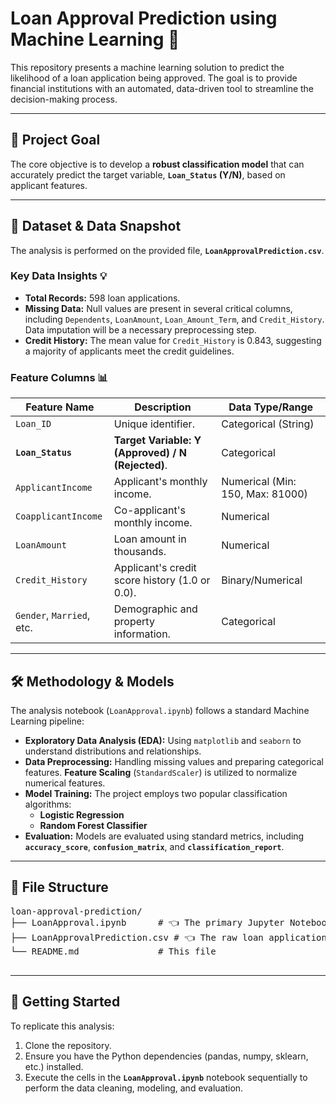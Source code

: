 <!DOCTYPE html><html lang="en">


<body>
    <div class="readme-container">
        <h1>Loan Approval Prediction using Machine Learning 🏦</h1>

<p>This repository presents a machine learning solution to predict the likelihood of a loan application being approved. The goal is to provide financial institutions with an automated, data-driven tool to streamline the decision-making process.</p>
        
  <hr>
   <h2>🎯 Project Goal</h2>
        <p>The core objective is to develop a <strong>robust classification model</strong> that can accurately predict the target variable, <strong><code>Loan_Status</code> (Y/N)</strong>, based on applicant features.</p>
        
<hr>

<h2>💾 Dataset & Data Snapshot</h2>

<p>The analysis is performed on the provided file, <strong><code>LoanApprovalPrediction.csv</code></strong>.</p>
        
<h3>Key Data Insights 💡</h3>
        <ul>
            <li><strong>Total Records:</strong> 598 loan applications.</li>
            <li><strong>Missing Data:</strong> Null values are present in several critical columns, including <code>Dependents</code>, <code>LoanAmount</code>, <code>Loan_Amount_Term</code>, and <code>Credit_History</code>. Data imputation will be a necessary preprocessing step.</li>
            <li><strong>Credit History:</strong> The mean value for <code>Credit_History</code> is 0.843, suggesting a majority of applicants meet the credit guidelines.</li>
        </ul>
    <h3>Feature Columns 📊</h3>
        <table>
            <thead>
                <tr>
                    <th>Feature Name</th>
                    <th>Description</th>
                    <th>Data Type/Range</th>
                </tr>
            </thead>
            <tbody>
                <tr>
                    <td><code>Loan_ID</code></td>
                    <td>Unique identifier.</td>
                    <td>Categorical (String)</td>
                </tr>
                <tr>
                    <td><strong><code>Loan_Status</code></strong></td>
                    <td><strong>Target Variable: Y (Approved) / N (Rejected)</strong>.</td>
                    <td>Categorical</td>
                </tr>
                <tr>
                    <td><code>ApplicantIncome</code></td>
                    <td>Applicant's monthly income.</td>
                    <td>Numerical (Min: 150, Max: 81000)</td>
                </tr>
                <tr>
                    <td><code>CoapplicantIncome</code></td>
                    <td>Co-applicant's monthly income.</td>
                    <td>Numerical</td>
                </tr>
                <tr>
                    <td><code>LoanAmount</code></td>
                    <td>Loan amount in thousands.</td>
                    <td>Numerical</td>
                </tr>
                <tr>
                    <td><code>Credit_History</code></td>
                    <td>Applicant's credit score history (1.0 or 0.0).</td>
                    <td>Binary/Numerical</td>
                </tr>
                <tr>
                    <td><code>Gender</code>, <code>Married</code>, etc.</td>
                    <td>Demographic and property information.</td>
                    <td>Categorical</td>
                </tr>
            </tbody>
        </table>

 <hr>

 <h2>🛠️ Methodology & Models</h2>

<p>The analysis notebook (<code>LoanApproval.ipynb</code>) follows a standard Machine Learning pipeline:</p>
        <ul>
            <li><strong>Exploratory Data Analysis (EDA):</strong> Using <code>matplotlib</code> and <code>seaborn</code> to understand distributions and relationships.</li>
            <li><strong>Data Preprocessing:</strong> Handling missing values and preparing categorical features. <strong>Feature Scaling</strong> (<code>StandardScaler</code>) is utilized to normalize numerical features.</li>
            <li><strong>Model Training:</strong> The project employs two popular classification algorithms:
                <ul>
                    <li><strong>Logistic Regression</strong></li>
                    <li><strong>Random Forest Classifier</strong></li>
                </ul>
            </li>
            <li><strong>Evaluation:</strong> Models are evaluated using standard metrics, including <strong><code>accuracy_score</code></strong>, <strong><code>confusion_matrix</code></strong>, and <strong><code>classification_report</code></strong>.</li>
        </ul>

<hr>
     <h2>📁 File Structure</h2>

 <pre>
loan-approval-prediction/
├── LoanApproval.ipynb      # 👈 The primary Jupyter Notebook for analysis and modeling
├── LoanApprovalPrediction.csv # 👈 The raw loan application dataset
└── README.md               # This file
        </pre>
        
 <hr>
        
<h2>🚀 Getting Started</h2>

 <p>To replicate this analysis:</p>
        <ol>
            <li>Clone the repository.</li>
            <li>Ensure you have the Python dependencies (pandas, numpy, sklearn, etc.) installed.</li>
            <li>Execute the cells in the <strong><code>LoanApproval.ipynb</code></strong> notebook sequentially to perform the data cleaning, modeling, and evaluation.</li>
        </ol>

 </div>
</body>
</html>
